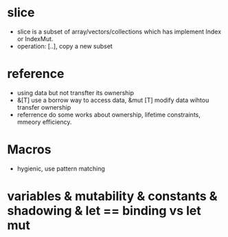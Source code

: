 # slice 
- slice is a subset of array/vectors/collections which has implement Index or IndexMut.
- operation: [..], copy a new subset
# reference
- using data but not transfter its ownership
- &[T] use a borrow way to access data, &mut [T] modify data wihtou transfer ownership
- referrence do some works about ownership, lifetime constraints, mmeory efficiency.
# Macros 
- hygienic, use pattern matching


# variables & mutability & constants & shadowing & let == binding vs let mut